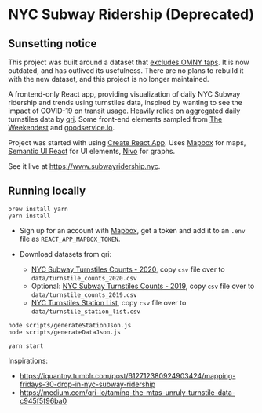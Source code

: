 # NYC Subway Ridership (Deprecated)

## Sunsetting notice
This project was built around a dataset that [excludes OMNY taps](https://groups.google.com/g/mtadeveloperresources/c/UaMktsBMjX8). It is now outdated, and has outlived its usefulness. There are no plans to rebuild it with the new dataset, and this project is no longer maintained.

A frontend-only React app, providing visualization of daily NYC Subway ridership and trends using turnstiles data, inspired by wanting to see the impact of COVID-19 on transit usage. Heavily relies on aggregated daily turnstiles data by [qri](https://qri.cloud). Some front-end elements sampled from [The Weekendest](https://github.com/blahblahblah-/theweekendest/) and [goodservice.io](https://github.com/blahblahblah-/goodservice).

Project was started with using [Create React App](https://create-react-app.dev/docs/getting-started/). Uses [Mapbox](https://www.mapbox.com) for maps, [Semantic UI React](https://react.semantic-ui.com/) for UI elements, [Nivo](https://nivo.rocks/) for graphs.

See it live at https://www.subwayridership.nyc.

## Running locally

`````
brew install yarn
yarn install
`````

* Sign up for an account with [Mapbox](https://www.mapbox.com), get a token and add it to an `.env` file as `REACT_APP_MAPBOX_TOKEN`.

* Download datasets from qri:
  * [NYC Subway Turnstiles Counts - 2020](https://qri.cloud/nyc-transit-data/turnstile_daily_counts_2020), copy `csv` file over to `data/turnstile_counts_2020.csv`
  * Optional: [NYC Subway Turnstiles Counts - 2019](https://qri.cloud/nyc-transit-data/turnstile_daily_counts_2019), copy `csv` file over to `data/turnstile_counts_2019.csv`
  * [NYC Turnstiles Station List](https://qri.cloud/nyc-transit-data/stationscsv), copy `csv` file over to `data/turnstile_station_list.csv`

`````
node scripts/generateStationJson.js
node scripts/generateDataJson.js

yarn start
`````

Inspirations:
* https://iquantny.tumblr.com/post/612712380924903424/mapping-fridays-30-drop-in-nyc-subway-ridership
* https://medium.com/qri-io/taming-the-mtas-unruly-turnstile-data-c945f5f96ba0

